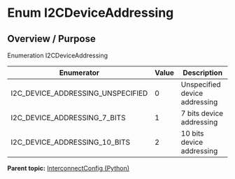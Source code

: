 # Enum I2CDeviceAddressing

## Overview / Purpose

Enumeration I2CDeviceAddressing

|Enumerator|Value|Description|
|----------|-----|-----------|
|I2C\_DEVICE\_ADDRESSING\_UNSPECIFIED|0|Unspecified device addressing|
|I2C\_DEVICE\_ADDRESSING\_7\_BITS|1|7 bits device addressing|
|I2C\_DEVICE\_ADDRESSING\_10\_BITS|2|10 bits device addressing|

**Parent topic:** [InterconnectConfig \(Python\)](../../summary_pages/InterconnectConfig.md)

